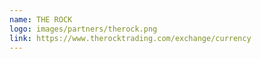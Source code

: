 ```yaml
---
name: THE ROCK
logo: images/partners/therock.png
link: https://www.therocktrading.com/exchange/currency
---
```

